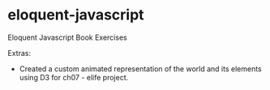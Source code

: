 # eloquent-javascript
Eloquent Javascript Book Exercises

Extras:

- Created a custom animated representation of the world and its elements using D3 for ch07 - elife project.
